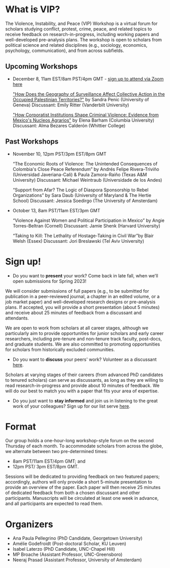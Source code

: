 # What is VIP?

The Violence, Instability, and Peace (VIP) Workshop is a virtual forum for scholars studying conflict, protest, crime, peace, and related topics to receive feedback on research-in-progress, including working papers and well-developed pre-analysis plans. The workshop is open to scholars from political science and related disciplines (e.g., sociology, economics, psychology, communication), and from across subfields. 

## Upcoming Workshops
    
- December 8, 11am EST/8am PST/4pm GMT - [sign up to attend via Zoom here](http://bit.ly/3ViLe8b)
    
    ["How Does the Geography of Surveillance Affect Collective Action in the Occupied Palestinian Territories?"](https://psyarxiv.com/eq29y/) by Sandra Penic (University of Geneva)
     Discussant: Emily Ritter (Vanderbilt University)
     
     ["How Corporatist Institutions Shape Criminal Violence: Evidence from Mexico's Nucleos Agrarios"](https://drive.google.com/file/d/1gq8aqBEeZzxGD2z0bvHqTCpW8YwW-iYY/view?usp=sharing) by Elena Barham (Columbia University)
     Discussant: Alma Bezares Calderón (Whittier College)

## Past Workshops


- November 10, 12pm PST/3pm EST/8pm GMT

    “The Economic Roots of Violence: The Unintended Consequences of Colombia's Close Peace Referendum” by Andrés Felipe Rivera-Triviño (Universidad Javeriana-Cali) & Paula Zamora-Raiño (Texas A&M University)
    Discussant: Michael Weintraub (Universidade de los Andes)
    
     “Support from Afar? The Logic of Diaspora Sponsorship to Rebel Organizations” by Sara Daub (University of Maryland & The Hertie School)
     Discussant: Jessica Soedirgo (The University of Amsterdam)

- October 13, 8am PST/11am EST/3pm GMT 

    “Violence Against Women and Political Participation in Mexico” by Angie Torres-Beltran (Cornell)
    Discussant: Jamie Shenk (Harvard University)
    
    “Taking to Kill: The Lethality of Hostage-Taking in Civil War”by Blair Welsh (Essex)
    Discussant: Jori Breslawski (Tel Aviv University)

# Sign up!

- Do you want to **present** your work? Come back in late fall, when we'll open submissions for Spring 2023!

We will consider submissions of full papers (e.g., to be submitted for publication in a peer-reviewed journal, a chapter in an edited volume, or a job market paper) and well-developed research designs or pre-analysis plans. If accepted, you will provide a short presentation (about 5 minutes) and receive about 25 minutes of feedback from a discussant and attendants.

We are open to work from scholars at all career stages, although we particularly aim to provide opportunities for junior scholars and early career researchers, including pre-tenure and non-tenure track faculty, post-docs, and graduate students. We are also committed to promoting opportunities for scholars from historically excluded communities.


- Do you want to **discuss** your peers' work? Volunteer as a discussant [here](https://forms.gle/BVLyRLWQuZ6XSkER7). 

Scholars at varying stages of their careers (from advanced PhD candidates to tenured scholars) can serve as discussants, as long as they are willing to read research-in-progress and provide about 10 minutes of feedback. We will do our best to match you with a paper that fits your area of expertise.


- Do you just want to **stay informed** and join us in listening to the great work of your colleagues? Sign up for our list serve [here](https://forms.gle/XyMUkb5W9faWTHh97).


# Format

Our group holds a one-hour-long workshop-style forum on the second Thursday of each month. To accommodate scholars from across the globe, we alternate between two pre-determined times: 
- 8am PST/11am EST/4pm GMT; and 
- 12pm PST/ 3pm EST/8pm GMT.

Sessions will be dedicated to providing feedback on two featured papers; accordingly, authors will only provide a short 5-minute presentation to provide an overview of the paper. Each paper will then receive 25 minutes of dedicated feedback from both a chosen discussant and other participants. Manuscripts will be circulated at least one week in advance, and all participants are expected to read them.


# Organizers

- Ana Paula Pellegrino (PhD Candidate, Georgetown University)
- Amélie Godefroidt (Post-doctoral Scholar, KU Leuven) 
- Isabel Laterzo (PhD Candidate, UNC-Chapel Hill)
- MP Broache (Assistant Professor, UNC-Greensboro)
- Neeraj Prasad (Assistant Professor, University of Amsterdam)
